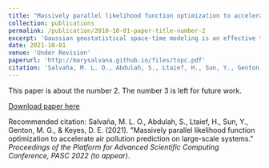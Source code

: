```yaml
---
title: "Massively parallel likelihood function optimization to accelerate air pollution prediction on large-scale systems"
collection: publications
permalink: /publication/2010-10-01-paper-title-number-2
excerpt: 'Gaussian geostatistical space-time modeling is an effective tool for performing statistical inference of field data evolving in space and time, generalizing spatial modeling alone at the cost of greater complexity of operations and storage, and pushing geostatistical modeling even further into the arms of high performance computing. It makes inferences for missing data by leveraging space-time measurements  of one or more fields. We propose a high-performance implementation of a widely applied space-time modeling method for large-scale systems, using a two-level parallelization technique.  At the inner level, we rely on state-of-the-art dense linear algebra libraries and parallel runtime systems to perform complex matrix operations required in modeling and prediction operations using maximum likelihood estimation (MLE), i.e., the Cholesky factorization of the Gaussian space-time covariance matrix. At the outer level, we parallelize the optimization process using a distributed implementation of the particle swarm optimization (PSO) algorithm. At this level, parallelization is accomplished using MPI sub-communicators, where nodes in each sub-communicator perform a single MLE iteration at a time. We evaluate the performance and the accuracy of the proposed implementation using synthetic datasets and a real particulate matter (PM) dataset illustrating the application of the technique to air pollution. We achieve up to 24.45, 49.70, 100.06, 189.67, 369.22, and 757.16 TFLOPS/s using 32, 64, 128, 256, 512, and 1024 nodes, respectively, of a Cray XC40 system, with an average of 60% of the peak performance on 1024 nodes with 490K problem size.'
date: 2021-10-01
venue: 'Under Revision'
paperurl: 'http://marysalvana.github.io/files/topc.pdf'
citation: 'Salvaña, M. L. O., Abdulah, S., Ltaief, H., Sun, Y., Genton, M. G., & Keyes, D. E. (2021). &quot;Massively parallel likelihood function optimization to accelerate air pollution prediction on large-scale systems.&quot; <i>Under revision</i>.'
---
```

This paper is about the number 2. The number 3 is left for future work.

[Download paper here](http://marysalvana.github.io/files/topc.pdf)

Recommended citation: Salvaña, M. L. O., Abdulah, S., Ltaief, H., Sun, Y., Genton, M. G., & Keyes, D. E. (2021). "Massively parallel likelihood function optimization to accelerate air pollution prediction on large-scale systems." <i>Proceedings of the Platform for Advanced Scientific Computing Conference, PASC 2022 (to appear)</i>.
